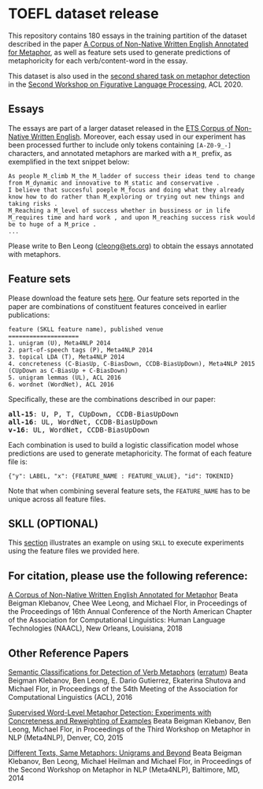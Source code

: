 # TOEFL dataset release

This repository contains 180 essays in the training partition of the dataset described in the paper [A Corpus of Non-Native Written English Annotated for Metaphor](http://www.aclweb.org/anthology/N18-2014), as well as feature sets used to generate predictions of metaphoricity for each verb/content-word in the essay.

This dataset is also used in the [second shared task on metaphor detection](https://competitions.codalab.org/competitions/22188) in the [Second Workshop on Figurative Language Processing](https://sites.google.com/view/figlang2020/home), ACL 2020.


Essays
---------
The essays are part of a larger dataset released in the [ETS Corpus of Non-Native Written English](https://catalog.ldc.upenn.edu/LDC2014T06). Moreover, each essay used in our experiment has been processed further to include only tokens containing `[A-Z0-9_-]` characters, and annotated metaphors are marked with a `M_` prefix, as exemplified in the text snippet below:

```
As people M_climb M_the M_ladder of success their ideas tend to change from M_dynamic and innovative to M_static and conservative .
I believe that succesful poeple M_focus and doing what they already know how to do rather than M_exploring or trying out new things and taking risks .
M_Reaching a M_level of success whether in bussiness or in life M_requires time and hard work , and upon M_reaching success risk would be to huge of a M_price .
...
```

Please write to Ben Leong (cleong@ets.org) to obtain the essays annotated with metaphors.

Feature sets
---------
Please download the feature sets [here](https://github.com/EducationalTestingService/metaphor/releases/download/v1.0/naacl_toefl_train.zip). Our feature sets reported in the paper are combinations of constituent features conceived in earlier publications:

```
feature (SKLL feature name), published venue
====================
1. unigram (U), Meta4NLP 2014
2. part-of-speech tags (P), Meta4NLP 2014
3. topical LDA (T), Meta4NLP 2014
4. concreteness (C-BiasUp, C-BiasDown, CCDB-BiasUpDown), Meta4NLP 2015 (CUpDown as C-BiasUp + C-BiasDown)
5. unigram lemmas (UL), ACL 2016
6. wordnet (WordNet), ACL 2016
```

Specifically, these are the combinations described in our paper:

<pre>
<b>all-15</b>: U, P, T, CUpDown, CCDB-BiasUpDown
<b>all-16</b>: UL, WordNet, CCDB-BiasUpDown
<b>v-16</b>: UL, WordNet, CCDB-BiasUpDown
</pre>

Each combination is used to build a logistic classification model whose predictions are used to generate metaphoricity. The format of each feature file is:

```
{"y": LABEL, "x": {FEATURE_NAME : FEATURE_VALUE}, "id": TOKENID}
```

Note that when combining several feature sets, the `FEATURE_NAME` has to be unique across all feature files.

SKLL (OPTIONAL)
---------
This [section](https://github.com/EducationalTestingService/metaphor/blob/master/NAACL-FLP-shared-task/README.md#skll-optional) illustrates an example on using `SKLL` to execute experiments using the feature files we provided here.


For citation, please use the following reference:
---------
[A Corpus of Non-Native Written English Annotated for Metaphor](http://www.aclweb.org/anthology/N18-2014.pdf)
Beata Beigman Klebanov, Chee Wee Leong, and Michael Flor, in Proceedings of the Proceedings of 16th Annual Conference of the North American Chapter of the Association for Computational Linguistics: Human Language Technologies (NAACL), New Orleans, Louisiana, 2018


Other Reference Papers
---------
[Semantic Classifications for Detection of Verb Metaphors](http://aclweb.org/anthology/P/P16/P16-2017.pdf)
([erratum](https://github.com/EducationalTestingService/metaphor/blob/master/verbs/paper/metaphor_acl_2016_erratum.pdf))
Beata Beigman Klebanov, Ben Leong, E. Dario Gutierrez, Ekaterina Shutova and Michael Flor, in Proceedings of the 54th Meeting of the Association for Computational Linguistics (ACL), 2016

[Supervised Word-Level Metaphor Detection: Experiments with Concreteness and Reweighting of Examples](https://aclweb.org/anthology/W/W15/W15-1402.pdf)
Beata Beigman Klebanov, Ben Leong, Michael Flor,
in Proceedings of the Third Workshop on Metaphor in NLP (Meta4NLP), Denver, CO, 2015

[Different Texts, Same Metaphors: Unigrams and Beyond](http://anthology.aclweb.org/W/W14/W14-2302.pdf)
Beata Beigman Klebanov, Ben Leong, Michael Heilman and Michael Flor,
in Proceedings of the Second Workshop on Metaphor in NLP (Meta4NLP), Baltimore, MD, 2014
